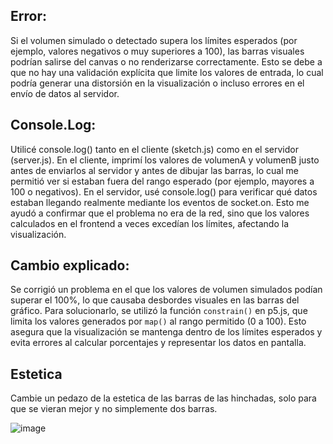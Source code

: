 ## Error:

Si el volumen simulado o detectado supera los límites esperados (por ejemplo, valores negativos o muy superiores a 100), las barras visuales podrían salirse del canvas o no renderizarse correctamente. Esto se debe a que no hay una validación explícita que limite los valores de entrada, lo cual podría generar una distorsión en la visualización o incluso errores en el envío de datos al servidor.

## Console.Log:

Utilicé console.log() tanto en el cliente (sketch.js) como en el servidor (server.js). En el cliente, imprimí los valores de volumenA y volumenB justo antes de enviarlos al servidor y antes de dibujar las barras, lo cual me permitió ver si estaban fuera del rango esperado (por ejemplo, mayores a 100 o negativos). En el servidor, usé console.log() para verificar qué datos estaban llegando realmente mediante los eventos de socket.on. Esto me ayudó a confirmar que el problema no era de la red, sino que los valores calculados en el frontend a veces excedían los límites, afectando la visualización.

## Cambio explicado:
Se corrigió un problema en el que los valores de volumen simulados podían superar el 100%, lo que causaba desbordes visuales en las barras del gráfico. Para solucionarlo, se utilizó la función `constrain()` en p5.js, que limita los valores generados por `map()` al rango permitido (0 a 100). Esto asegura que la visualización se mantenga dentro de los límites esperados y evita errores al calcular porcentajes y representar los datos en pantalla.

## Estetica

Cambie un pedazo de la estetica de las barras de las hinchadas, solo para que se vieran mejor y no simplemente dos barras.

![image](https://github.com/user-attachments/assets/159f625b-6c6d-4e63-80e4-dba5a2332e11)
